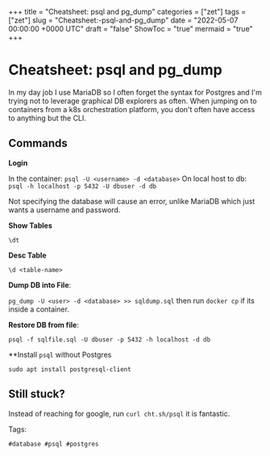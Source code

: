 +++
title = "Cheatsheet: psql and pg_dump"
categories = ["zet"]
tags = ["zet"]
slug = "Cheatsheet:-psql-and-pg_dump"
date = "2022-05-07 00:00:00 +0000 UTC"
draft = "false"
ShowToc = "true"
mermaid = "true"
+++

# Cheatsheet: psql and pg_dump

In my day job I use MariaDB so I often forget the syntax for Postgres and
I'm trying not to leverage graphical DB explorers as often. When jumping
on to containers from a k8s orchestration platform, you don't often have
access to anything but the CLI.

## Commands

**Login**

In the container: `psql -U <username> -d <database>`
On local host to db: `psql -h localhost -p 5432 -U dbuser -d db`

Not specifying the database will cause an error, unlike MariaDB which
just wants a username and password.

**Show Tables**

`\dt`

**Desc Table**

`\d <table-name>`

**Dump DB into File**: 

`pg_dump -U <user> -d <database> >> sqldump.sql` then run `docker cp`
if its inside a container.

**Restore DB from file**:

`psql -f sqlfile.sql -U dbuser -p 5432 -h localhost -d db`

**Install `psql` without Postgres

`sudo apt install postgresql-client`

## Still stuck? 

Instead of reaching for google, run `curl cht.sh/psql` it is fantastic.

Tags:

    #database #psql #postgres
